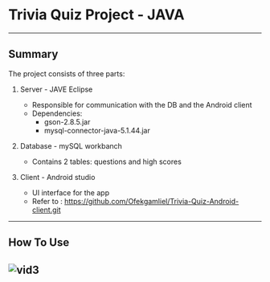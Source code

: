 # Trivia Quiz Project - JAVA
--- 
## Summary
The project consists of three parts:
1. Server - JAVE Eclipse
	 - Responsible for communication with the DB and the Android client
	 - Dependencies: 
		- gson-2.8.5.jar
		- mysql-connector-java-5.1.44.jar
		
2. Database - mySQL workbanch
	 - Contains 2 tables: questions and high scores
3. Client - Android studio
	 - UI interface for the app
   - Refer to : https://github.com/Ofekgamliel/Trivia-Quiz-Android-client.git

---
## How To Use



![vid3](https://user-images.githubusercontent.com/48961597/83747088-c929f080-a668-11ea-9cfb-f14b364d88d9.gif)
---
